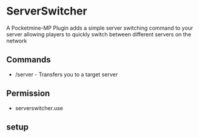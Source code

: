 # ServerSwitcher
A Pocketmine-MP Plugin adds a simple server switching command to your server allowing players to quickly switch between different servers on the network
## Commands
- /server - Transfers you to a target server
## Permission
- serverswitcher.use
## setup
